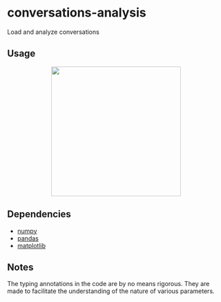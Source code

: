 # conversations-analysis
Load and analyze conversations


## Usage

<p align="center">
    <img src="https://github.com/netesf13d/conversation-analysis/examples/figures and data/word_pc.png" width="300" />
</p>



## Dependencies

- [numpy](https://numpy.org/)
- [pandas](https://pandas.pydata.org/)
- [matplotlib](https://matplotlib.org/)


## Notes

The typing annotations in the code are by no means rigorous. They are made to facilitate the understanding of the nature of various parameters.


